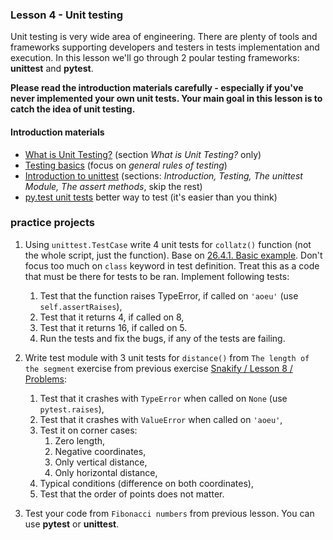 ### Lesson 4 - Unit testing
Unit testing is very wide area of engineering. There are plenty of tools and frameworks supporting developers and testers in tests implementation and execution. In this lesson we'll go through 2 poular testing frameworks: **unittest** and **pytest**.

**Please read the introduction materials carefully - especially if you've never implemented your own unit tests. Your main goal in this lesson is to catch the idea of unit testing.**

#### Introduction materials

- [What is Unit Testing?](https://code.tutsplus.com/articles/the-beginners-guide-to-unit-testing-what-is-unit-testing--wp-25728) (section *What is Unit Testing?* only)
- [Testing basics](http://docs.python-guide.org/en/latest/writing/tests/) (focus on *general rules of testing*)
- [Introduction to unittest](http://www.voidspace.org.uk/python/articles/introduction-to-unittest.shtml) (sections: *Introduction, Testing, The unittest Module, The assert methods*, skip the rest)
- [py.test unit tests](https://docs.pytest.org/en/latest/getting-started.html#getstarted) better way to test (it's easier than you think)

### practice projects

1. Using `unittest.TestCase` write 4 unit tests for `collatz()` function (not the whole script, just the function). Base on [26.4.1. Basic example](https://docs.python.org/3.6/library/unittest.html#basic-example). Don't focus too much on `class` keyword in test definition. Treat this as a code that must be there for tests to be ran. Implement following tests:
    1. Test that the function raises TypeError, if called on `'aoeu'` 
       (use `self.assertRaises`),
    1. Test that it returns 4, if called on 8,
    1. Test that it returns 16, if called on 5.
    1. Run the tests and fix the bugs, if any of the tests are failing. 
        
2. Write test module with 3 unit tests for `distance()` from `The length of the segment` exercise from previous
   exercise [Snakify / Lesson 8 / Problems](https://snakify.org/lessons/functions/problems/):
    1. Test that it crashes with `TypeError` when called on `None` (use `pytest.raises`),
    1. Test that it crashes with `ValueError` when called on `'aoeu'`,
    1. Test it on corner cases:
        1. Zero length,
        1. Negative coordinates,
        1. Only vertical distance,
        1. Only horizontal distance,
    1. Typical conditions (difference on both coordinates),
    1. Test that the order of points does not matter.

3. Test your code from `Fibonacci numbers` from previous lesson. You can use **pytest** or **unittest**.
